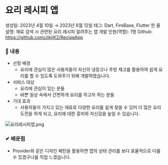 # 요리 레시피 앱

생성일: 2023년 4월 10일 → 2023년 6월 12일
태그: Dart, FireBase, Flutter
한 줄 설명: 재료 검색 시 관련된 요리 레시피 알려주는 앱
개발 인원(역할): 1명
Github: https://github.com/JikjiK2/RecipeApp

### 📖 내용

- 선정 배경
    - 요리에 관심이 많은 사용자들이 자신의 냉장고나 주방 재고를 활용하여 쉽게 요리를 할 수 있도록 도와주기 위해 개발하였습니다.
- 서비스 대상
    - 요리에 관심이 있는 분들
    - 바쁜 일상 속에서 간편하게 요리를 하고자 하는 분들
- 기대 효과
    - 사용자들이 가지고 있는 재료로 다양한 요리를 쉽게 찾을 수 있어 더 많은 요리 도전을 하게 되고, 요리에 대한 흥미와 자신감을 높일 수 있습니다.

![요리레시피앱.png](%E1%84%8B%E1%85%AD%E1%84%85%E1%85%B5%20%E1%84%85%E1%85%A6%E1%84%89%E1%85%B5%E1%84%91%E1%85%B5%20%E1%84%8B%E1%85%A2%E1%86%B8%20cefff633eb70477990beb9bb76ee26ac/%25EC%259A%2594%25EB%25A6%25AC%25EB%25A0%2588%25EC%258B%259C%25ED%2594%25BC%25EC%2595%25B1.png)

### ✔ 배운점

- Provider와 같은 디자인 패턴을 활용하면 앱의 상태 관리를 보다 효율적으로 다룰 수 있겠구나를 직접 느꼈습니다.
